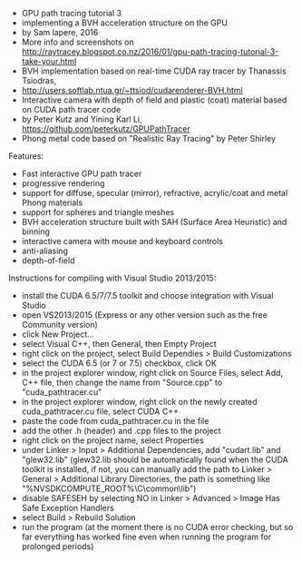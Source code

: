 * GPU path tracing tutorial 3 
* implementing a BVH acceleration structure on the GPU
* by Sam lapere, 2016
* More info and screenshots on http://raytracey.blogspot.co.nz/2016/01/gpu-path-tracing-tutorial-3-take-your.html
* BVH implementation based on real-time CUDA ray tracer by Thanassis Tsiodras,
* http://users.softlab.ntua.gr/~ttsiod/cudarenderer-BVH.html
* Interactive camera with depth of field and plastic (coat) material based on CUDA path tracer code
* by Peter Kutz and Yining Karl Li, https://github.com/peterkutz/GPUPathTracer
* Phong metal code based on "Realistic Ray Tracing" by Peter Shirley

Features:
- Fast interactive GPU path tracer
- progressive rendering
- support for diffuse, specular (mirror), refractive, acrylic/coat and metal Phong materials
- support for spheres and triangle meshes
- BVH acceleration structure built with SAH (Surface Area Heuristic) and binning
- interactive camera with mouse and keyboard controls
- anti-aliasing
- depth-of-field


Instructions for compiling with Visual Studio 2013/2015:

- install the CUDA 6.5/7/7.5 toolkit and choose integration with Visual Studio
- open VS2013/2015 (Express or any other version such as the free Community version)
- click New Project...
- select Visual C++, then General, then Empty Project
- right click on the project, select Build Dependies > Build Customizations
- select the CUDA 6.5 (or 7 or 7.5) checkbox, click OK
- in the project explorer window, right click on Source Files, select Add, C++ file, then change the name from "Source.cpp" to "cuda_pathtracer.cu"
- in the project explorer window, right click on the newly created cuda_pathtracer.cu file, select CUDA C++
- paste the code from cuda_pathtracer.cu in the file
- add the other .h (header) and .cpp files to the project
- right click on the project name, select Properties
- under Linker > Input > Additional Dependencies, add "cudart.lib" and "glew32.lib" (glew32.lib should be automatically found when the CUDA toolkit is installed, if not, you can manually add the path to Linker > General > Additional Library Directories, the path is something like "%NVSDKCOMPUTE_ROOT%\C\common\lib")
- disable SAFESEH by selecting NO in Linker > Advanced > Image Has Safe Exception Handlers
- select Build > Rebuild Solution
- run the program (at the moment there is no CUDA error checking, but so far everything has worked fine even when running the program for prolonged periods)

